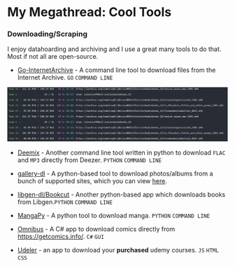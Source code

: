 # My Megathread: Cool Tools


### Downloading/Scraping

I enjoy datahoarding and archiving and I use a great many tools to do that. Most if not all are open-source.

 - [Go-InternetArchive](https://github.com/nektro/go-internetarchive) - A command line tool to download files from the Internet Archive. `GO` `COMMAND LINE`


![goiapic](/megathread/goia.jpg)


 - [Deemix](https://deemix.app/) - Another command line tool written in python to download `FLAC` and `MP3` directly from Deezer. `PYTHON` `COMMAND LINE`

 - [gallery-dl](https://github.com/mikf/gallery-dl) - A python-based tool to download photos/albums from a bunch of supported sites, which you can view [here](https://github.com/mikf/gallery-dl/blob/master/docs/supportedsites.rst).

 - [libgen-dl/Bookcut](https://github.com/costis94/bookcut) - Another python-based app which downloads books from Libgen.`PYTHON` `COMMAND LINE`

 - [MangaPy](https://github.com/manga-py/manga-py) - A python tool to download manga. `PYTHON` `COMMAND LINE`

 - [Omnibus](https://github.com/fireshaper/Omnibus) - A C# app to download comics directly from https://getcomics.info/. `C#` `GUI` 

 - [Udeler](https://github.com/FaisalUmair/udemy-downloader-gui) - an app to download your **purchased** udemy courses. `JS` `HTML` `CSS`

 


